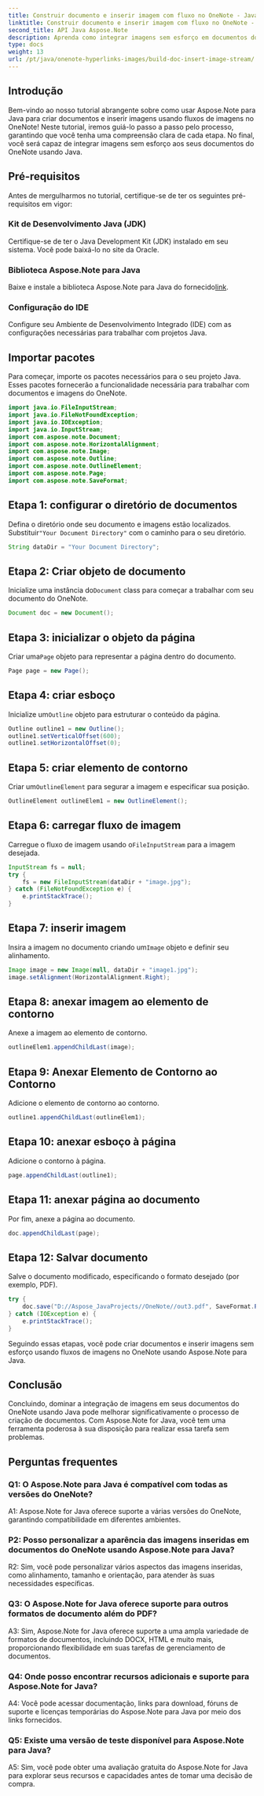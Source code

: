 ```yaml
---
title: Construir documento e inserir imagem com fluxo no OneNote - Java
linktitle: Construir documento e inserir imagem com fluxo no OneNote - Java
second_title: API Java Aspose.Note
description: Aprenda como integrar imagens sem esforço em documentos do OneNote usando Aspose.Note para Java. Tutorial passo a passo para desenvolvedores Java.
type: docs
weight: 13
url: /pt/java/onenote-hyperlinks-images/build-doc-insert-image-stream/
---
```

## Introdução

Bem-vindo ao nosso tutorial abrangente sobre como usar Aspose.Note para Java para criar documentos e inserir imagens usando fluxos de imagens no OneNote! Neste tutorial, iremos guiá-lo passo a passo pelo processo, garantindo que você tenha uma compreensão clara de cada etapa. No final, você será capaz de integrar imagens sem esforço aos seus documentos do OneNote usando Java.

## Pré-requisitos

Antes de mergulharmos no tutorial, certifique-se de ter os seguintes pré-requisitos em vigor:

### Kit de Desenvolvimento Java (JDK)

Certifique-se de ter o Java Development Kit (JDK) instalado em seu sistema. Você pode baixá-lo no site da Oracle.

### Biblioteca Aspose.Note para Java

 Baixe e instale a biblioteca Aspose.Note para Java do fornecido[link](https://releases.aspose.com/note/java/).

### Configuração do IDE

Configure seu Ambiente de Desenvolvimento Integrado (IDE) com as configurações necessárias para trabalhar com projetos Java.

## Importar pacotes

Para começar, importe os pacotes necessários para o seu projeto Java. Esses pacotes fornecerão a funcionalidade necessária para trabalhar com documentos e imagens do OneNote.

```java
import java.io.FileInputStream;
import java.io.FileNotFoundException;
import java.io.IOException;
import java.io.InputStream;
import com.aspose.note.Document;
import com.aspose.note.HorizontalAlignment;
import com.aspose.note.Image;
import com.aspose.note.Outline;
import com.aspose.note.OutlineElement;
import com.aspose.note.Page;
import com.aspose.note.SaveFormat;
```

## Etapa 1: configurar o diretório de documentos

 Defina o diretório onde seu documento e imagens estão localizados. Substituir`"Your Document Directory"` com o caminho para o seu diretório.

```java
String dataDir = "Your Document Directory";
```

## Etapa 2: Criar objeto de documento

 Inicialize uma instância do`Document` class para começar a trabalhar com seu documento do OneNote.

```java
Document doc = new Document();
```

## Etapa 3: inicializar o objeto da página

 Criar uma`Page` objeto para representar a página dentro do documento.

```java
Page page = new Page();
```

## Etapa 4: criar esboço

 Inicialize um`Outline` objeto para estruturar o conteúdo da página.

```java
Outline outline1 = new Outline();
outline1.setVerticalOffset(600);
outline1.setHorizontalOffset(0);
```

## Etapa 5: criar elemento de contorno

 Criar um`OutlineElement` para segurar a imagem e especificar sua posição.

```java
OutlineElement outlineElem1 = new OutlineElement();
```

## Etapa 6: carregar fluxo de imagem

 Carregue o fluxo de imagem usando o`FileInputStream` para a imagem desejada.

```java
InputStream fs = null;
try {
    fs = new FileInputStream(dataDir + "image.jpg");
} catch (FileNotFoundException e) {
    e.printStackTrace();
}
```

## Etapa 7: inserir imagem

 Insira a imagem no documento criando um`Image` objeto e definir seu alinhamento.

```java
Image image = new Image(null, dataDir + "image1.jpg");
image.setAlignment(HorizontalAlignment.Right);
```

## Etapa 8: anexar imagem ao elemento de contorno

Anexe a imagem ao elemento de contorno.

```java
outlineElem1.appendChildLast(image);
```

## Etapa 9: Anexar Elemento de Contorno ao Contorno

Adicione o elemento de contorno ao contorno.

```java
outline1.appendChildLast(outlineElem1);
```

## Etapa 10: anexar esboço à página

Adicione o contorno à página.

```java
page.appendChildLast(outline1);
```

## Etapa 11: anexar página ao documento

Por fim, anexe a página ao documento.

```java
doc.appendChildLast(page);
```

## Etapa 12: Salvar documento

Salve o documento modificado, especificando o formato desejado (por exemplo, PDF).

```java
try {
    doc.save("D://Aspose_JavaProjects//OneNote//out3.pdf", SaveFormat.Pdf);
} catch (IOException e) {
    e.printStackTrace();
}
```

Seguindo essas etapas, você pode criar documentos e inserir imagens sem esforço usando fluxos de imagens no OneNote usando Aspose.Note para Java.

## Conclusão

Concluindo, dominar a integração de imagens em seus documentos do OneNote usando Java pode melhorar significativamente o processo de criação de documentos. Com Aspose.Note for Java, você tem uma ferramenta poderosa à sua disposição para realizar essa tarefa sem problemas.

## Perguntas frequentes

### Q1: O Aspose.Note para Java é compatível com todas as versões do OneNote?

A1: Aspose.Note for Java oferece suporte a várias versões do OneNote, garantindo compatibilidade em diferentes ambientes.

### P2: Posso personalizar a aparência das imagens inseridas em documentos do OneNote usando Aspose.Note para Java?

R2: Sim, você pode personalizar vários aspectos das imagens inseridas, como alinhamento, tamanho e orientação, para atender às suas necessidades específicas.

### Q3: O Aspose.Note for Java oferece suporte para outros formatos de documento além do PDF?

A3: Sim, Aspose.Note for Java oferece suporte a uma ampla variedade de formatos de documentos, incluindo DOCX, HTML e muito mais, proporcionando flexibilidade em suas tarefas de gerenciamento de documentos.

### Q4: Onde posso encontrar recursos adicionais e suporte para Aspose.Note for Java?

A4: Você pode acessar documentação, links para download, fóruns de suporte e licenças temporárias do Aspose.Note para Java por meio dos links fornecidos.

### Q5: Existe uma versão de teste disponível para Aspose.Note para Java?

A5: Sim, você pode obter uma avaliação gratuita do Aspose.Note for Java para explorar seus recursos e capacidades antes de tomar uma decisão de compra.
